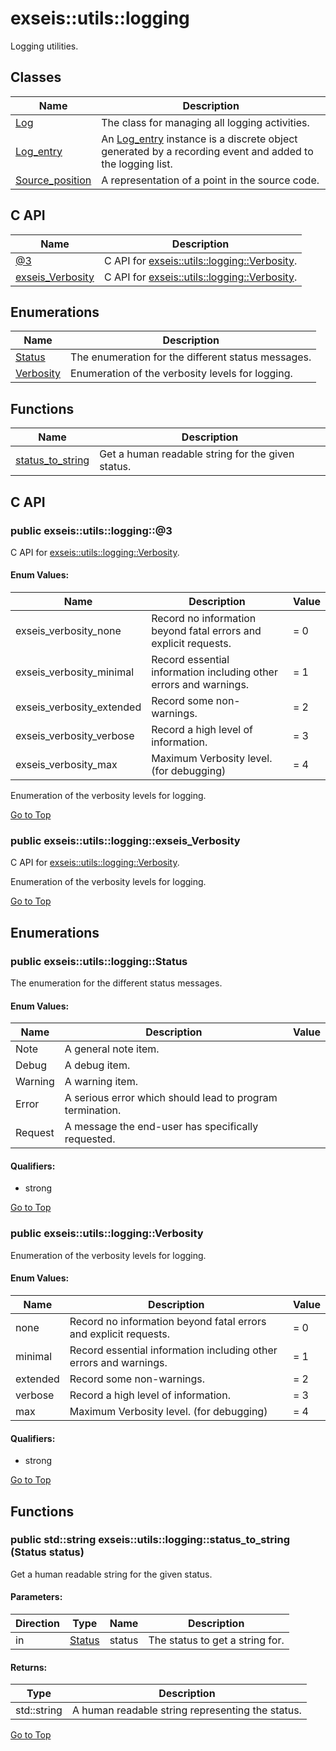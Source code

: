 # <a name='exseis-utils-logging' />  exseis::utils::logging

Logging utilities. 




## Classes
| Name | Description | 
| ---- | ---- |
| [Log](./Log.md) | The class for managing all logging activities.  |
| [Log_entry](./Log_entry.md) | An [Log_entry][exseis-utils-logging-Log_entry] instance is a discrete object generated by a recording event and added to the logging list.  |
| [Source_position](./Source_position.md) | A representation of a point in the source code.  |


## C API
| Name | Description | 
| ---- | ---- |
| [@3](#exseis-utils-logging-@3) | C API for [exseis::utils::logging::Verbosity][exseis-utils-logging-Verbosity].  |
| [exseis_Verbosity](#exseis-utils-logging-exseis_Verbosity) | C API for [exseis::utils::logging::Verbosity][exseis-utils-logging-Verbosity].  |


## Enumerations
| Name | Description | 
| ---- | ---- |
| [Status](#exseis-utils-logging-Status) | The enumeration for the different status messages.  |
| [Verbosity](#exseis-utils-logging-Verbosity) | Enumeration of the verbosity levels for logging.  |


## Functions
| Name | Description | 
| ---- | ---- |
| [status_to_string](#exseis-utils-logging-status_to_string) | Get a human readable string for the given status.  |



## C API
### <a name='exseis-utils-logging-@3' /> public exseis::utils::logging::@3

C API for [exseis::utils::logging::Verbosity][exseis-utils-logging-Verbosity]. 






#### Enum Values: 
| Name | Description | Value | 
| ---- | ---- | ---- |
| exseis_verbosity_none | Record no information beyond fatal errors and explicit requests.  | = 0 |
| exseis_verbosity_minimal | Record essential information including other errors and warnings.  | = 1 |
| exseis_verbosity_extended | Record some non-warnings.  | = 2 |
| exseis_verbosity_verbose | Record a high level of information.  | = 3 |
| exseis_verbosity_max | Maximum Verbosity level. (for debugging)  | = 4 |





Enumeration of the verbosity levels for logging.




[Go to Top](#exseis-utils-logging)

### <a name='exseis-utils-logging-exseis_Verbosity' /> public exseis::utils::logging::exseis_Verbosity 

C API for [exseis::utils::logging::Verbosity][exseis-utils-logging-Verbosity]. 










Enumeration of the verbosity levels for logging.




[Go to Top](#exseis-utils-logging)

## Enumerations
### <a name='exseis-utils-logging-Status' /> public exseis::utils::logging::Status

The enumeration for the different status messages. 






#### Enum Values: 
| Name | Description | Value | 
| ---- | ---- | ---- |
| Note | A general note item.  |  |
| Debug | A debug item.  |  |
| Warning | A warning item.  |  |
| Error | A serious error which should lead to program termination.  |  |
| Request | A message the end-user has specifically requested.  |  |



#### Qualifiers: 
* strong


[Go to Top](#exseis-utils-logging)

### <a name='exseis-utils-logging-Verbosity' /> public exseis::utils::logging::Verbosity

Enumeration of the verbosity levels for logging. 






#### Enum Values: 
| Name | Description | Value | 
| ---- | ---- | ---- |
| none | Record no information beyond fatal errors and explicit requests.  | = 0 |
| minimal | Record essential information including other errors and warnings.  | = 1 |
| extended | Record some non-warnings.  | = 2 |
| verbose | Record a high level of information.  | = 3 |
| max | Maximum Verbosity level. (for debugging)  | = 4 |



#### Qualifiers: 
* strong


[Go to Top](#exseis-utils-logging)

## Functions
### <a name='exseis-utils-logging-status_to_string' /> public std::string exseis::utils::logging::status_to_string (Status status)

Get a human readable string for the given status. 




#### Parameters: 
| Direction | Type | Name | Description | 
| ---- | ---- | ---- | ---- |
| in | [Status][exseis-utils-logging-Status] | status | The status to get a string for. |

#### Returns: 
| Type | Description | 
| ---- | ---- |
| std::string | A human readable string representing the status.  |












[Go to Top](#exseis-utils-logging)

[exseis-utils-logging-Log_entry]:./Log_entry.md#exseis-utils-logging-Log_entry
[exseis-utils-logging-Status]:./index.md#exseis-utils-logging-Status
[exseis-utils-logging-Verbosity]:./index.md#exseis-utils-logging-Verbosity
